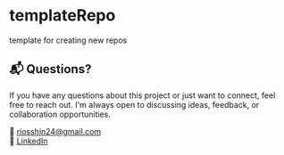 # templateRepo
template for creating new repos

## 📬 Questions?

If you have any questions about this project or just want to connect, feel free to reach out. I'm always open to discussing ideas, feedback, or collaboration opportunities.

📧 riosshin24@gmail.com  
🔗 [LinkedIn](https://www.linkedin.com/in/rioshintani/)